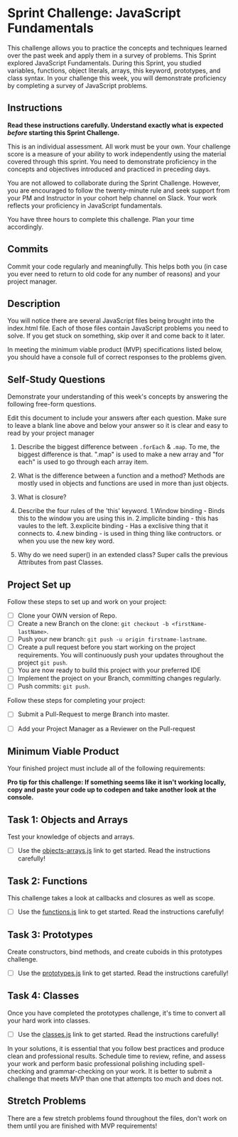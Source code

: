 # Sprint Challenge: JavaScript Fundamentals

This challenge allows you to practice the concepts and techniques learned over the past week and apply them in a survey of problems. This Sprint explored JavaScript Fundamentals. During this Sprint, you studied variables, functions, object literals, arrays, this keyword, prototypes, and class syntax. In your challenge this week, you will demonstrate proficiency by completing a survey of JavaScript problems.

## Instructions

**Read these instructions carefully. Understand exactly what is expected _before_ starting this Sprint Challenge.**

This is an individual assessment. All work must be your own. Your challenge score is a measure of your ability to work independently using the material covered through this sprint. You need to demonstrate proficiency in the concepts and objectives introduced and practiced in preceding days.

You are not allowed to collaborate during the Sprint Challenge. However, you are encouraged to follow the twenty-minute rule and seek support from your PM and Instructor in your cohort help channel on Slack. Your work reflects your proficiency in JavaScript fundamentals.

You have three hours to complete this challenge. Plan your time accordingly.

## Commits

Commit your code regularly and meaningfully. This helps both you (in case you ever need to return to old code for any number of reasons) and your project manager.

## Description

You will notice there are several JavaScript files being brought into the index.html file.  Each of those files contain JavaScript problems you need to solve.  If you get stuck on something, skip over it and come back to it later.

In meeting the minimum viable product (MVP) specifications listed below, you should have a console full of correct responses to the problems given.

## Self-Study Questions

Demonstrate your understanding of this week's concepts by answering the following free-form questions.

Edit this document to include your answers after each question. Make sure to leave a blank line above and below your answer so it is clear and easy to read by your project manager

1. Describe the biggest difference between `.forEach` & `.map`.
To me, the biggest difference is that. ".map" is used to make a new array and "for each" is used to go through each array item.

2. What is the difference between a function and a method?
Methods are mostly used in objects and functions are used in more than just objects.

3. What is closure?


4. Describe the four rules of the 'this' keyword.
1.Window binding - Binds this to the window you are using this in.
2.implicite binding - this has vaules to the left.
3.explicite binding - Has a exclisive thing that it connects to.
4.new binding - is used in thing thing like contructors. or when you use the new key word.

5. Why do we need super() in an extended class?
Super calls the previous Attributes from past Classes.

## Project Set up

Follow these steps to set up and work on your project:

- [ ] Clone your OWN version of Repo.
- [ ] Create a new Branch on the clone: `git checkout -b <firstName-lastName>`.
- [ ] Push your new branch: `git push -u origin firstname-lastname`.
- [ ] Create a pull request before you start working on the project requirements.  You will continuously push your updates throughout the project `git push`.
- [ ] You are now ready to build this project with your preferred IDE
- [ ] Implement the project on your Branch, committing changes regularly.
- [ ] Push commits: `git push`.

Follow these steps for completing your project:

- [ ] Submit a Pull-Request to merge <firstName-lastName> Branch into master.
- [ ] Add your Project Manager as a Reviewer on the Pull-request



## Minimum Viable Product

Your finished project must include all of the following requirements:

**Pro tip for this challenge: If something seems like it isn't working locally, copy and paste your code up to codepen and take another look at the console.**

## Task 1: Objects and Arrays
Test your knowledge of objects and arrays. 
* [ ] Use the [objects-arrays.js](challenges/objects-arrays.js) link to get started.  Read the instructions carefully!

## Task 2: Functions
This challenge takes a look at callbacks and closures as well as scope. 
* [ ] Use the [functions.js](challenges/functions.js) link to get started. Read the instructions carefully!

## Task 3: Prototypes
Create constructors, bind methods, and create cuboids in this prototypes challenge.
* [ ] Use the [prototypes.js](challenges/prototypes.js) link to get started. Read the instructions carefully!

## Task 4: Classes
Once you have completed the prototypes challenge, it's time to convert all your hard work into classes.
* [ ] Use the [classes.js](challenges/classes.js) link to get started. Read the instructions carefully!

In your solutions, it is essential that you follow best practices and produce clean and professional results. Schedule time to review, refine, and assess your work and perform basic professional polishing including spell-checking and grammar-checking on your work. It is better to submit a challenge that meets MVP than one that attempts too much and does not.

## Stretch Problems

There are a few stretch problems found throughout the files, don't work on them until you are finished with MVP requirements!
